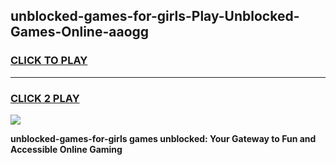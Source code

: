 
## unblocked-games-for-girls-Play-Unblocked-Games-Online-aaogg
<h3>
<a href="https://premium76.site?title=unblocked-games-for-girls&ref=25A">CLICK TO PLAY</a></h3>
<hr>

<h3>
<a href="https://premium76.site?title=unblocked-games-for-girls&ref=25A">CLICK 2 PLAY</a>
  
</h3>

<a href="https://premium76.site?title=unblocked-games-for-girls&ref=25A"><img src="https://clearcache.store/games.png"></a>


**unblocked-games-for-girls games unblocked: Your Gateway to Fun and Accessible Online Gaming**
